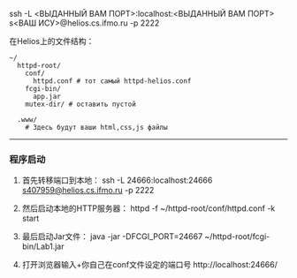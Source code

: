 
ssh -L <ВЫДАННЫЙ ВАМ ПОРТ>:localhost:<ВЫДАННЫЙ ВАМ ПОРТ> s<ВАШ ИСУ>@helios.cs.ifmo.ru -p 2222

在Helios上的文件结构：
```
~/
  httpd-root/
    conf/
      httpd.conf # тот самый httpd-helios.conf
    fcgi-bin/
      app.jar
    mutex-dir/ # оставить пустой
    
  .www/
    # Здесь будут ваши html,css,js файлы
```

-----------------------------------------
### 程序启动

1. 首先转移端口到本地：
ssh -L 24666:localhost:24666 s407959@helios.cs.ifmo.ru -p 2222

2. 然后启动本地的HTTP服务器：
httpd -f ~/httpd-root/conf/httpd.conf -k start

3. 最后启动Jar文件：
java -jar -DFCGI_PORT=24667 ~/httpd-root/fcgi-bin/Lab1.jar

4. 打开浏览器输入+你自己在conf文件设定的端口号
http://localhost:24666/